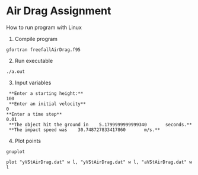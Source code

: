 # Air Drag Assignment

How to run program with Linux

1. Compile program
```
gfortran freefallAirDrag.f95
```
2. Run executable
```
./a.out
```
3. Input variables
```
 **Enter a starting height:**
100
 **Enter an initial velocity**
0
**Enter a time step**
0.01
 **The object hit the ground in    5.1799999999999340       seconds.**
 **The impact speed was    30.748727833417860       m/s.**
```
4. Plot points
```
gnuplot

plot "yVStAirDrag.dat" w l, "yVStAirDrag.dat" w l, "aVStAirDrag.dat" w l
```

